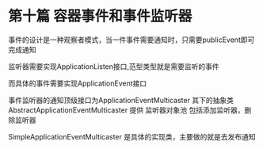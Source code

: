 # 第十篇 容器事件和事件监听器
事件的设计是一种观察者模式，当一件事件需要通知时，只需要publicEvent即可完成通知

监听器需要实现ApplicationListen接口,范型类型就是需要监听的事件

而具体的事件需要实现ApplicationEvent接口

事件监听器的通知顶级接口为ApplicationEventMulticaster
其下的抽象类AbstractApplicationEventMulticaster 提供 监听器对象池 包括添加监听器，删除监听器

SimpleApplicationEventMulticaster 是具体的实现类，主要做的就是去发布通知